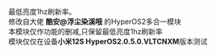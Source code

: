 最低亮度1hz刷新率。  
修改自大佬  **酷安@浮尘染溪哦**  的HyperOS2多合一模块  
本模块仅作功能的删减,只保留最低亮度1hz刷新率  
模块仅仅在设备**小米12S HyperOS2.0.5.0.VLTCNXM**版本测试